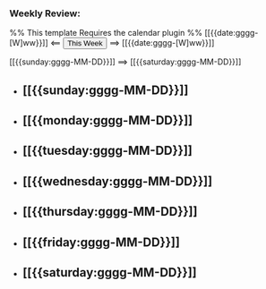 ### Weekly Review:
%% This template Requires the calendar plugin %%
[[{{date:gggg-[W]ww}}]] <== <button class="date_button_today">This Week</button> ==> [[{{date:gggg-[W]ww}}]]

[[{{sunday:gggg-MM-DD}}]] ==> [[{{saturday:gggg-MM-DD}}]]

- [[{{sunday:gggg-MM-DD}}]]
	- 
- [[{{monday:gggg-MM-DD}}]]
	- 
- [[{{tuesday:gggg-MM-DD}}]]
	- 
- [[{{wednesday:gggg-MM-DD}}]]
	- 
- [[{{thursday:gggg-MM-DD}}]]
	- 
- [[{{friday:gggg-MM-DD}}]]
	- 
- [[{{saturday:gggg-MM-DD}}]]
	- 